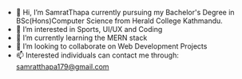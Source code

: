 - 👋 Hi, I’m SamratThapa currently pursuing my Bachelor's Degree in BSc(Hons)Computer Science from Herald College Kathmandu.
- 👀 I’m interested in Sports, UI/UX and Coding
- 🌱 I’m currently learning the MERN stack
- 💞️ I’m looking to collaborate on Web Development Projects
- 📫 Interested individuals can contact me through: samratthapa179@gmail.com


<!---
SamratThapa99/SamratThapa99 is a ✨ special ✨ repository because its `README.md` (this file) appears on your GitHub profile.
You can click the Preview link to take a look at your changes.
--->
